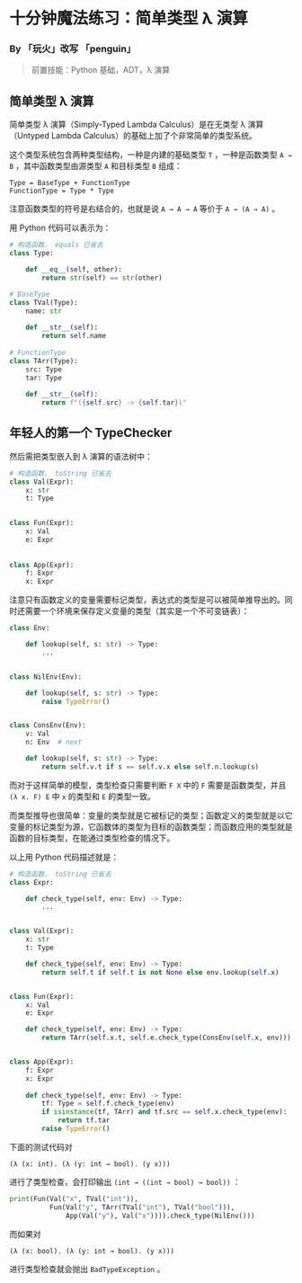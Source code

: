 # 十分钟魔法练习：简单类型 λ 演算

### By 「玩火」改写 「penguin」

> 前置技能：Python 基础，ADT，λ 演算

## 简单类型 λ 演算

简单类型 λ 演算（Simply-Typed Lambda Calculus）是在无类型 λ 演算（Untyped Lambda Calculus）的基础上加了个非常简单的类型系统。

这个类型系统包含两种类型结构，一种是内建的基础类型 `T` ，一种是函数类型 `A → B` ，其中函数类型由源类型 `A` 和目标类型 `B` 组成：

```
Type = BaseType + FunctionType
FunctionType = Type * Type
```

注意函数类型的符号是右结合的，也就是说 `A → A → A` 等价于 `A → (A → A)` 。

用 Python 代码可以表示为：

```python
# 构造函数， equals 已省去
class Type:

    def __eq__(self, other):
        return str(self) == str(other)

# BaseType
class TVal(Type):
    name: str
    
    def __str__(self):
        return self.name
    
# FunctionType
class TArr(Type):
    src: Type
    tar: Type
    
    def __str__(self):
        return f"({self.src} -> {self.tar})"
```

## 年轻人的第一个 TypeChecker

然后需把类型嵌入到 λ 演算的语法树中：

```python
# 构造函数， toString 已省去
class Val(Expr):
    x: str
    t: Type
    

class Fun(Expr):
    x: Val
    e: Expr
    
    
class App(Expr):
    f: Expr
    x: Expr
```

注意只有函数定义的变量需要标记类型，表达式的类型是可以被简单推导出的。同时还需要一个环境来保存定义变量的类型（其实是一个不可变链表）：

```python
class Env:

    def lookup(self, s: str) -> Type:
        ...


class NilEnv(Env):

    def lookup(self, s: str) -> Type:
        raise TypeError()


class ConsEnv(Env):
    v: Val
    n: Env  # next

    def lookup(self, s: str) -> Type:
        return self.v.t if s == self.v.x else self.n.lookup(s)
```

而对于这样简单的模型，类型检查只需要判断 `F X` 中的 `F` 需要是函数类型，并且 `(λ x. F) E` 中 `x` 的类型和 `E` 的类型一致。

而类型推导也很简单：变量的类型就是它被标记的类型；函数定义的类型就是以它变量的标记类型为源，它函数体的类型为目标的函数类型；而函数应用的类型就是函数的目标类型，在能通过类型检查的情况下。

以上用 Python 代码描述就是：

```python
# 构造函数， toString 已省去
class Expr:

    def check_type(self, env: Env) -> Type:
        ...


class Val(Expr):
    x: str
    t: Type

    def check_type(self, env: Env) -> Type:
        return self.t if self.t is not None else env.lookup(self.x)


class Fun(Expr):
    x: Val
    e: Expr

    def check_type(self, env: Env) -> Type:
        return TArr(self.x.t, self.e.check_type(ConsEnv(self.x, env)))


class App(Expr):
    f: Expr
    x: Expr
    
    def check_type(self, env: Env) -> Type:
        tf: Type = self.f.check_type(env)
        if isinstance(tf, TArr) and tf.src == self.x.check_type(env):
            return tf.tar
        raise TypeError()
```

下面的测试代码对

 ````
(λ (x: int). (λ (y: int → bool). (y x)))
 ````

进行了类型检查，会打印输出 `(int → ((int → bool) → bool))` ：

```python
print(Fun(Val("x", TVal("int")),
          Fun(Val("y", TArr(TVal("int"), TVal("bool"))),
              App(Val("y"), Val("x")))).check_type(NilEnv()))
```

而如果对

```
(λ (x: bool). (λ (y: int → bool). (y x)))
```

进行类型检查就会抛出 `BadTypeException` 。